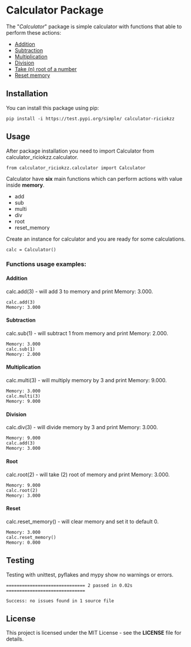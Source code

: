 # Calculator Package

The "*Calculator*" package is simple 
calculator with functions that able 
to perform these actions:
- [Addition](#addition)
- [Subtraction](#subtraction)
- [Multiplication](#multiplication)
- [Division](#division)
- [Take (n) root of a number](#root)
- [Reset memory](#reset)

## Installation

You can install this package using pip:

```commandline
pip install -i https://test.pypi.org/simple/ calculator-riciokzz
```

## Usage
After package installation you need to import Calculator 
from calculator_riciokzz.calculator.

```commandline
from calculator_riciokzz.calculator import Calculator
```

Calculator 
have **six** main functions which can perform actions 
with value inside **memory**. 
- add
- sub
- multi
- div
- root
- reset_memory

Create an instance for calculator and you are ready for some calculations.
```commandline
calc = Calculator()
```

### Functions usage examples:

#### Addition
calc.add(3) - will add 3 to memory and print Memory: 3.000.
```
calc.add(3)
Memory: 3.000
```

#### Subtraction
calc.sub(1) - will subtract 1 from memory and print Memory: 2.000.
```
Memory: 3.000
calc.sub(1)
Memory: 2.000
```

#### Multiplication
calc.multi(3) - will multiply memory by 3 and print Memory: 9.000.
```
Memory: 3.000
calc.multi(3)
Memory: 9.000
```

#### Division
calc.div(3) - will divide memory by 3 and print Memory: 3.000.
```
Memory: 9.000
calc.add(3)
Memory: 3.000
```

#### Root
calc.root(2) - will take (2) root of memory and print Memory: 3.000.
```
Memory: 9.000
calc.root(2)
Memory: 3.000
```

#### Reset
calc.reset_memory() - will clear memory and set it to default 0.
```
Memory: 3.000
calc.reset_memory()
Memory: 0.000
```

## Testing

Testing with unittest, pyflakes and mypy show no warnings or errors.
```commandline
============================== 2 passed in 0.02s ==============================
```
```commandline
Success: no issues found in 1 source file
```

## License

This project is licensed under the MIT License - 
see the **LICENSE** file for details.